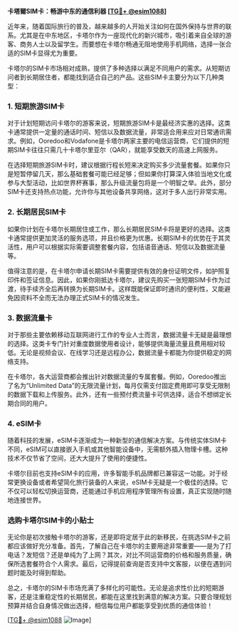 **卡塔爾SIM卡：畅游中东的通信利器 [[TG💪+ @esim1088](https://t.me/s/esim1088)]**

近年来，随着国际旅行的普及，越来越多的人开始关注如何在国外保持与世界的联系。尤其是在中东地区，卡塔尔作为一座现代化的新兴城市，吸引着来自全球的游客、商务人士以及留学生。而要想在卡塔尔畅通无阻地使用手机网络，选择一张合适的SIM卡显得尤为重要。

卡塔尔的SIM卡市场相对成熟，提供了多种选择以满足不同用户的需求。从短期访问者到长期居住者，都能找到适合自己的产品。这些SIM卡主要分为以下几种类型：

### **1. 短期旅游SIM卡**
对于计划短期访问卡塔尔的游客来说，短期旅游SIM卡是最经济实惠的选择。这类卡通常提供一定量的通话时间、短信以及数据流量，非常适合用来应对日常通讯需求。例如，Ooredoo和Vodafone是卡塔尔两家主要的电信运营商，它们提供的短期SIM卡往往只需几十卡塔尔里亚尔（QAR），就能享受数天的高速上网服务。

在选择短期旅游SIM卡时，建议根据行程长短来决定购买多少流量套餐。如果你只是短暂停留几天，那么基础套餐可能已经足够；但如果你打算深入体验当地文化或参与大型活动，比如世界杯赛事，那么升级流量包将是一个明智之举。此外，部分SIM卡还支持热点功能，允许你与其他设备共享网络，这对于多人出行非常实用。

### **2. 长期居民SIM卡**
如果你计划在卡塔尔长期居住或工作，那么长期居民SIM卡将是更好的选择。这类卡通常提供更加灵活的服务选项，并且价格更为优惠。长期SIM卡的优势在于其灵活性，用户可以根据实际需要调整套餐内容，包括语音通话、短信以及数据流量等。

值得注意的是，在卡塔尔申请长期SIM卡需要提供有效的身份证明文件，如护照复印件和签证信息。因此，如果你刚抵达卡塔尔，建议先购买一张短期SIM卡作为过渡，待手续齐全后再转换为长期SIM卡。这样既能保证即时通讯的便利性，又能避免因资料不全而无法办理正式SIM卡的情况发生。

### **3. 数据流量卡**
对于那些主要依赖移动互联网进行工作的专业人士而言，数据流量卡无疑是最理想的选择。这类卡专门针对重度数据使用者设计，能够提供海量流量且费用相对较低。无论是视频会议、在线学习还是远程办公，数据流量卡都能为你提供稳定的网络支持。

在卡塔尔，各大运营商都会推出针对数据流量的专属套餐。例如，Ooredoo推出了名为“Unlimited Data”的无限流量计划，每月仅需支付固定费用即可享受无限制的数据下载和上传服务。此外，还有一些预付费流量卡可供选择，适合不想绑定长期合同的用户。

### **4. eSIM卡**
随着科技的发展，eSIM卡逐渐成为一种新型的通信解决方案。与传统实体SIM卡不同，eSIM可以直接嵌入手机或其他智能设备中，无需额外插入物理卡槽。这种技术不仅节省了空间，还大大提升了使用的便捷性。

卡塔尔目前也支持eSIM卡的应用，许多智能手机品牌都已兼容这一功能。对于经常更换设备或者希望简化旅行装备的人来说，eSIM卡无疑是一个极佳的选择。它不仅可以轻松切换运营商，还能通过手机应用程序管理所有设置，真正实现随时随地连接世界。

### **选购卡塔尔SIM卡的小贴士**
无论你是初次接触卡塔尔的游客，还是即将定居于此的新移民，在挑选SIM卡之前都应该做好充分准备。首先，了解自己在卡塔尔的主要用途非常重要——是为了打电话？发短信？还是单纯为了上网？其次，对比不同运营商的价格和服务质量，确保所选套餐符合个人需求。最后，记得提前查询是否支持中文客服，以便在遇到问题时能及时得到帮助。

总之，卡塔尔的SIM卡市场充满了多样化的可能性。无论是追求性价比的短期游客，还是注重稳定性的长期居民，都能在这里找到满意的解决方案。只要合理规划预算并结合自身情况做出选择，相信每位用户都能享受到优质的通信体验！

[[TG💪+ @esim1088](https://t.me/s/esim1088) ![Image](https://i.postimg.cc/4NQfJmqS/Snipaste-2025-05-13-00-14-12.png)]